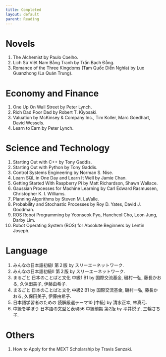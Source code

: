 ```yaml
---
title: Completed
layout: default
parent: Reading
---
```


# Novels
1. The Alchemist by Paulo Coelho.
2. Lịch Sử Việt Nam Bằng Tranh by Trần Bạch Đằng.
3. Romance of the Three Kingdoms (Tam Quốc Diễn Nghĩa) by Luo Guanzhong (La Quán Trung).

# Economy and Finance
1. One Up On Wall Street by Peter Lynch.
2. Rich Dad Poor Dad by Robert T. Kiyosaki.
3. Valuation by McKinsey & Company Inc., Tim Koller, Marc Goedhart, David Wessels.
4. Learn to Earn by Peter Lynch.

# Science and Technology
1. Starting Out with C++ by Tony Gaddis.
2. Starting Out with Python by Tony Gaddis.
3. Control Systems Engineering by Norman S. Nise.
4. Learn SQL in One Day and Learn It Well by Jamie Chan.
5. Getting Started With Raspberry Pi by Matt Richardson, Shawn Wallace.
6. Gaussian Processes for Machine Learning by Carl Edward Rasmussen, Christopher K. I. Williams.
7. Planning Algorithms by Steven M. LaValle.
8. Probability and Stochastic Processes by Roy D. Yates, David J. Goodman.
9. ROS Robot Programming by Yoonseok Pyo, Hancheol Cho, Leon Jung, Darby Lim.
10. Robot Operating System (ROS) for Absolute Beginners by Lentin Joseph.

# Language
1. みんなの日本語初級Ⅰ 第２版 by スリーエーネットワーク.
2. みんなの日本語初級Ⅱ 第２版 by スリーエーネットワーク.
3. まるごと 日本のことばと文化 中級1 B1 by 国際交流基金, 磯村一弘, 藤長かおる, 久保田美子, 伊藤由希子.
4. まるごと 日本のことばと文化 中級2 B1 by 国際交流基金, 磯村一弘, 藤長かおる, 久保田美子, 伊藤由希子.
5. 日本語学習者のための 読解厳選テーマ10 \[中級\] by 清水正幸, 林真弓.
6. 中級を学ぼう 日本語の文型と表現56 中級前期 第2版 by 平井悦子, 三輪さち子.

# Others
1. How to Apply for the MEXT Scholarship by Travis Senzaki.